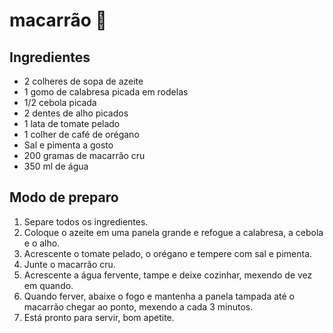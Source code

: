 # macarrão :chicken:



## Ingredientes

- 2 colheres de sopa de azeite
- 1 gomo de calabresa picada em rodelas
- 1/2 cebola picada
- 2 dentes de alho picados
- 1 lata de tomate pelado
- 1 colher de café de orégano
- Sal e pimenta a gosto
- 200 gramas de macarrão cru
- 350 ml de água



## Modo de preparo

1. Separe todos os ingredientes.
2. Coloque o azeite em uma panela grande e refogue a calabresa, a cebola e o alho.
3. Acrescente o tomate pelado, o orégano e tempere com sal e pimenta.
4. Junte o macarrão cru.
5. Acrescente a água fervente, tampe e deixe cozinhar, mexendo de vez em quando.
6. Quando ferver, abaixe o fogo e mantenha a panela tampada até o macarrão chegar ao ponto, mexendo a cada 3 minutos.
7. Está pronto para servir, bom apetite.
